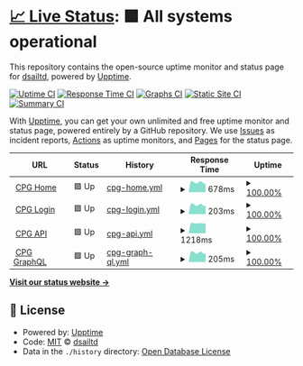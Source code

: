 # [📈 Live Status](https://dsailtd.github.io/upptime): <!--live status--> **🟩 All systems operational**

This repository contains the open-source uptime monitor and status page for [dsailtd](https://dsailtd.github.io/upptime), powered by [Upptime](https://github.com/upptime/upptime).

[![Uptime CI](https://github.com/dsailtd/upptime/workflows/Uptime%20CI/badge.svg)](https://github.com/dsailtd/upptime/actions?query=workflow%3A%22Uptime+CI%22)
[![Response Time CI](https://github.com/dsailtd/upptime/workflows/Response%20Time%20CI/badge.svg)](https://github.com/dsailtd/upptime/actions?query=workflow%3A%22Response+Time+CI%22)
[![Graphs CI](https://github.com/dsailtd/upptime/workflows/Graphs%20CI/badge.svg)](https://github.com/dsailtd/upptime/actions?query=workflow%3A%22Graphs+CI%22)
[![Static Site CI](https://github.com/dsailtd/upptime/workflows/Static%20Site%20CI/badge.svg)](https://github.com/dsailtd/upptime/actions?query=workflow%3A%22Static+Site+CI%22)
[![Summary CI](https://github.com/dsailtd/upptime/workflows/Summary%20CI/badge.svg)](https://github.com/dsailtd/upptime/actions?query=workflow%3A%22Summary+CI%22)

With [Upptime](https://upptime.js.org), you can get your own unlimited and free uptime monitor and status page, powered entirely by a GitHub repository. We use [Issues](https://github.com/dsailtd/upptime/issues) as incident reports, [Actions](https://github.com/dsailtd/upptime/actions) as uptime monitors, and [Pages](https://dsailtd.github.io/upptime) for the status page.

<!--start: status pages-->
<!-- This summary is generated by Upptime (https://github.com/upptime/upptime) -->
<!-- Do not edit this manually, your changes will be overwritten -->
<!-- prettier-ignore -->
| URL | Status | History | Response Time | Uptime |
| --- | ------ | ------- | ------------- | ------ |
| <img alt="" src="https://favicons.githubusercontent.com/crypto-paymentgateway.com" height="13"> [CPG Home](https://crypto-paymentgateway.com/panel/login) | 🟩 Up | [cpg-home.yml](https://github.com/dsailtd/upptime/commits/HEAD/history/cpg-home.yml) | <details><summary><img alt="Response time graph" src="./graphs/cpg-home/response-time-week.png" height="20"> 678ms</summary><br><a href="https://dsailtd.github.io/upptime/history/cpg-home"><img alt="Response time 690" src="https://img.shields.io/endpoint?url=https%3A%2F%2Fraw.githubusercontent.com%2Fdsailtd%2Fupptime%2FHEAD%2Fapi%2Fcpg-home%2Fresponse-time.json"></a><br><a href="https://dsailtd.github.io/upptime/history/cpg-home"><img alt="24-hour response time 562" src="https://img.shields.io/endpoint?url=https%3A%2F%2Fraw.githubusercontent.com%2Fdsailtd%2Fupptime%2FHEAD%2Fapi%2Fcpg-home%2Fresponse-time-day.json"></a><br><a href="https://dsailtd.github.io/upptime/history/cpg-home"><img alt="7-day response time 678" src="https://img.shields.io/endpoint?url=https%3A%2F%2Fraw.githubusercontent.com%2Fdsailtd%2Fupptime%2FHEAD%2Fapi%2Fcpg-home%2Fresponse-time-week.json"></a><br><a href="https://dsailtd.github.io/upptime/history/cpg-home"><img alt="30-day response time 678" src="https://img.shields.io/endpoint?url=https%3A%2F%2Fraw.githubusercontent.com%2Fdsailtd%2Fupptime%2FHEAD%2Fapi%2Fcpg-home%2Fresponse-time-month.json"></a><br><a href="https://dsailtd.github.io/upptime/history/cpg-home"><img alt="1-year response time 690" src="https://img.shields.io/endpoint?url=https%3A%2F%2Fraw.githubusercontent.com%2Fdsailtd%2Fupptime%2FHEAD%2Fapi%2Fcpg-home%2Fresponse-time-year.json"></a></details> | <details><summary><a href="https://dsailtd.github.io/upptime/history/cpg-home">100.00%</a></summary><a href="https://dsailtd.github.io/upptime/history/cpg-home"><img alt="All-time uptime 99.98%" src="https://img.shields.io/endpoint?url=https%3A%2F%2Fraw.githubusercontent.com%2Fdsailtd%2Fupptime%2FHEAD%2Fapi%2Fcpg-home%2Fuptime.json"></a><br><a href="https://dsailtd.github.io/upptime/history/cpg-home"><img alt="24-hour uptime 100.00%" src="https://img.shields.io/endpoint?url=https%3A%2F%2Fraw.githubusercontent.com%2Fdsailtd%2Fupptime%2FHEAD%2Fapi%2Fcpg-home%2Fuptime-day.json"></a><br><a href="https://dsailtd.github.io/upptime/history/cpg-home"><img alt="7-day uptime 100.00%" src="https://img.shields.io/endpoint?url=https%3A%2F%2Fraw.githubusercontent.com%2Fdsailtd%2Fupptime%2FHEAD%2Fapi%2Fcpg-home%2Fuptime-week.json"></a><br><a href="https://dsailtd.github.io/upptime/history/cpg-home"><img alt="30-day uptime 100.00%" src="https://img.shields.io/endpoint?url=https%3A%2F%2Fraw.githubusercontent.com%2Fdsailtd%2Fupptime%2FHEAD%2Fapi%2Fcpg-home%2Fuptime-month.json"></a><br><a href="https://dsailtd.github.io/upptime/history/cpg-home"><img alt="1-year uptime 99.98%" src="https://img.shields.io/endpoint?url=https%3A%2F%2Fraw.githubusercontent.com%2Fdsailtd%2Fupptime%2FHEAD%2Fapi%2Fcpg-home%2Fuptime-year.json"></a></details>
| <img alt="" src="https://favicons.githubusercontent.com/crypto-paymentgateway.com" height="13"> [CPG Login](https://crypto-paymentgateway.com) | 🟩 Up | [cpg-login.yml](https://github.com/dsailtd/upptime/commits/HEAD/history/cpg-login.yml) | <details><summary><img alt="Response time graph" src="./graphs/cpg-login/response-time-week.png" height="20"> 203ms</summary><br><a href="https://dsailtd.github.io/upptime/history/cpg-login"><img alt="Response time 210" src="https://img.shields.io/endpoint?url=https%3A%2F%2Fraw.githubusercontent.com%2Fdsailtd%2Fupptime%2FHEAD%2Fapi%2Fcpg-login%2Fresponse-time.json"></a><br><a href="https://dsailtd.github.io/upptime/history/cpg-login"><img alt="24-hour response time 178" src="https://img.shields.io/endpoint?url=https%3A%2F%2Fraw.githubusercontent.com%2Fdsailtd%2Fupptime%2FHEAD%2Fapi%2Fcpg-login%2Fresponse-time-day.json"></a><br><a href="https://dsailtd.github.io/upptime/history/cpg-login"><img alt="7-day response time 203" src="https://img.shields.io/endpoint?url=https%3A%2F%2Fraw.githubusercontent.com%2Fdsailtd%2Fupptime%2FHEAD%2Fapi%2Fcpg-login%2Fresponse-time-week.json"></a><br><a href="https://dsailtd.github.io/upptime/history/cpg-login"><img alt="30-day response time 205" src="https://img.shields.io/endpoint?url=https%3A%2F%2Fraw.githubusercontent.com%2Fdsailtd%2Fupptime%2FHEAD%2Fapi%2Fcpg-login%2Fresponse-time-month.json"></a><br><a href="https://dsailtd.github.io/upptime/history/cpg-login"><img alt="1-year response time 210" src="https://img.shields.io/endpoint?url=https%3A%2F%2Fraw.githubusercontent.com%2Fdsailtd%2Fupptime%2FHEAD%2Fapi%2Fcpg-login%2Fresponse-time-year.json"></a></details> | <details><summary><a href="https://dsailtd.github.io/upptime/history/cpg-login">100.00%</a></summary><a href="https://dsailtd.github.io/upptime/history/cpg-login"><img alt="All-time uptime 99.99%" src="https://img.shields.io/endpoint?url=https%3A%2F%2Fraw.githubusercontent.com%2Fdsailtd%2Fupptime%2FHEAD%2Fapi%2Fcpg-login%2Fuptime.json"></a><br><a href="https://dsailtd.github.io/upptime/history/cpg-login"><img alt="24-hour uptime 100.00%" src="https://img.shields.io/endpoint?url=https%3A%2F%2Fraw.githubusercontent.com%2Fdsailtd%2Fupptime%2FHEAD%2Fapi%2Fcpg-login%2Fuptime-day.json"></a><br><a href="https://dsailtd.github.io/upptime/history/cpg-login"><img alt="7-day uptime 100.00%" src="https://img.shields.io/endpoint?url=https%3A%2F%2Fraw.githubusercontent.com%2Fdsailtd%2Fupptime%2FHEAD%2Fapi%2Fcpg-login%2Fuptime-week.json"></a><br><a href="https://dsailtd.github.io/upptime/history/cpg-login"><img alt="30-day uptime 100.00%" src="https://img.shields.io/endpoint?url=https%3A%2F%2Fraw.githubusercontent.com%2Fdsailtd%2Fupptime%2FHEAD%2Fapi%2Fcpg-login%2Fuptime-month.json"></a><br><a href="https://dsailtd.github.io/upptime/history/cpg-login"><img alt="1-year uptime 99.99%" src="https://img.shields.io/endpoint?url=https%3A%2F%2Fraw.githubusercontent.com%2Fdsailtd%2Fupptime%2FHEAD%2Fapi%2Fcpg-login%2Fuptime-year.json"></a></details>
| <img alt="" src="https://favicons.githubusercontent.com/crypto-paymentgateway.com" height="13"> [CPG API](https://crypto-paymentgateway.com/api/login) | 🟩 Up | [cpg-api.yml](https://github.com/dsailtd/upptime/commits/HEAD/history/cpg-api.yml) | <details><summary><img alt="Response time graph" src="./graphs/cpg-api/response-time-week.png" height="20"> 1218ms</summary><br><a href="https://dsailtd.github.io/upptime/history/cpg-api"><img alt="Response time 1217" src="https://img.shields.io/endpoint?url=https%3A%2F%2Fraw.githubusercontent.com%2Fdsailtd%2Fupptime%2FHEAD%2Fapi%2Fcpg-api%2Fresponse-time.json"></a><br><a href="https://dsailtd.github.io/upptime/history/cpg-api"><img alt="24-hour response time 1193" src="https://img.shields.io/endpoint?url=https%3A%2F%2Fraw.githubusercontent.com%2Fdsailtd%2Fupptime%2FHEAD%2Fapi%2Fcpg-api%2Fresponse-time-day.json"></a><br><a href="https://dsailtd.github.io/upptime/history/cpg-api"><img alt="7-day response time 1218" src="https://img.shields.io/endpoint?url=https%3A%2F%2Fraw.githubusercontent.com%2Fdsailtd%2Fupptime%2FHEAD%2Fapi%2Fcpg-api%2Fresponse-time-week.json"></a><br><a href="https://dsailtd.github.io/upptime/history/cpg-api"><img alt="30-day response time 1220" src="https://img.shields.io/endpoint?url=https%3A%2F%2Fraw.githubusercontent.com%2Fdsailtd%2Fupptime%2FHEAD%2Fapi%2Fcpg-api%2Fresponse-time-month.json"></a><br><a href="https://dsailtd.github.io/upptime/history/cpg-api"><img alt="1-year response time 1217" src="https://img.shields.io/endpoint?url=https%3A%2F%2Fraw.githubusercontent.com%2Fdsailtd%2Fupptime%2FHEAD%2Fapi%2Fcpg-api%2Fresponse-time-year.json"></a></details> | <details><summary><a href="https://dsailtd.github.io/upptime/history/cpg-api">100.00%</a></summary><a href="https://dsailtd.github.io/upptime/history/cpg-api"><img alt="All-time uptime 99.99%" src="https://img.shields.io/endpoint?url=https%3A%2F%2Fraw.githubusercontent.com%2Fdsailtd%2Fupptime%2FHEAD%2Fapi%2Fcpg-api%2Fuptime.json"></a><br><a href="https://dsailtd.github.io/upptime/history/cpg-api"><img alt="24-hour uptime 100.00%" src="https://img.shields.io/endpoint?url=https%3A%2F%2Fraw.githubusercontent.com%2Fdsailtd%2Fupptime%2FHEAD%2Fapi%2Fcpg-api%2Fuptime-day.json"></a><br><a href="https://dsailtd.github.io/upptime/history/cpg-api"><img alt="7-day uptime 100.00%" src="https://img.shields.io/endpoint?url=https%3A%2F%2Fraw.githubusercontent.com%2Fdsailtd%2Fupptime%2FHEAD%2Fapi%2Fcpg-api%2Fuptime-week.json"></a><br><a href="https://dsailtd.github.io/upptime/history/cpg-api"><img alt="30-day uptime 100.00%" src="https://img.shields.io/endpoint?url=https%3A%2F%2Fraw.githubusercontent.com%2Fdsailtd%2Fupptime%2FHEAD%2Fapi%2Fcpg-api%2Fuptime-month.json"></a><br><a href="https://dsailtd.github.io/upptime/history/cpg-api"><img alt="1-year uptime 99.99%" src="https://img.shields.io/endpoint?url=https%3A%2F%2Fraw.githubusercontent.com%2Fdsailtd%2Fupptime%2FHEAD%2Fapi%2Fcpg-api%2Fuptime-year.json"></a></details>
| <img alt="" src="https://favicons.githubusercontent.com/crypto-paymentgateway.com" height="13"> [CPG GraphQL](https://crypto-paymentgateway.com/graphql) | 🟩 Up | [cpg-graph-ql.yml](https://github.com/dsailtd/upptime/commits/HEAD/history/cpg-graph-ql.yml) | <details><summary><img alt="Response time graph" src="./graphs/cpg-graph-ql/response-time-week.png" height="20"> 205ms</summary><br><a href="https://dsailtd.github.io/upptime/history/cpg-graph-ql"><img alt="Response time 211" src="https://img.shields.io/endpoint?url=https%3A%2F%2Fraw.githubusercontent.com%2Fdsailtd%2Fupptime%2FHEAD%2Fapi%2Fcpg-graph-ql%2Fresponse-time.json"></a><br><a href="https://dsailtd.github.io/upptime/history/cpg-graph-ql"><img alt="24-hour response time 180" src="https://img.shields.io/endpoint?url=https%3A%2F%2Fraw.githubusercontent.com%2Fdsailtd%2Fupptime%2FHEAD%2Fapi%2Fcpg-graph-ql%2Fresponse-time-day.json"></a><br><a href="https://dsailtd.github.io/upptime/history/cpg-graph-ql"><img alt="7-day response time 205" src="https://img.shields.io/endpoint?url=https%3A%2F%2Fraw.githubusercontent.com%2Fdsailtd%2Fupptime%2FHEAD%2Fapi%2Fcpg-graph-ql%2Fresponse-time-week.json"></a><br><a href="https://dsailtd.github.io/upptime/history/cpg-graph-ql"><img alt="30-day response time 207" src="https://img.shields.io/endpoint?url=https%3A%2F%2Fraw.githubusercontent.com%2Fdsailtd%2Fupptime%2FHEAD%2Fapi%2Fcpg-graph-ql%2Fresponse-time-month.json"></a><br><a href="https://dsailtd.github.io/upptime/history/cpg-graph-ql"><img alt="1-year response time 211" src="https://img.shields.io/endpoint?url=https%3A%2F%2Fraw.githubusercontent.com%2Fdsailtd%2Fupptime%2FHEAD%2Fapi%2Fcpg-graph-ql%2Fresponse-time-year.json"></a></details> | <details><summary><a href="https://dsailtd.github.io/upptime/history/cpg-graph-ql">100.00%</a></summary><a href="https://dsailtd.github.io/upptime/history/cpg-graph-ql"><img alt="All-time uptime 99.99%" src="https://img.shields.io/endpoint?url=https%3A%2F%2Fraw.githubusercontent.com%2Fdsailtd%2Fupptime%2FHEAD%2Fapi%2Fcpg-graph-ql%2Fuptime.json"></a><br><a href="https://dsailtd.github.io/upptime/history/cpg-graph-ql"><img alt="24-hour uptime 100.00%" src="https://img.shields.io/endpoint?url=https%3A%2F%2Fraw.githubusercontent.com%2Fdsailtd%2Fupptime%2FHEAD%2Fapi%2Fcpg-graph-ql%2Fuptime-day.json"></a><br><a href="https://dsailtd.github.io/upptime/history/cpg-graph-ql"><img alt="7-day uptime 100.00%" src="https://img.shields.io/endpoint?url=https%3A%2F%2Fraw.githubusercontent.com%2Fdsailtd%2Fupptime%2FHEAD%2Fapi%2Fcpg-graph-ql%2Fuptime-week.json"></a><br><a href="https://dsailtd.github.io/upptime/history/cpg-graph-ql"><img alt="30-day uptime 100.00%" src="https://img.shields.io/endpoint?url=https%3A%2F%2Fraw.githubusercontent.com%2Fdsailtd%2Fupptime%2FHEAD%2Fapi%2Fcpg-graph-ql%2Fuptime-month.json"></a><br><a href="https://dsailtd.github.io/upptime/history/cpg-graph-ql"><img alt="1-year uptime 99.99%" src="https://img.shields.io/endpoint?url=https%3A%2F%2Fraw.githubusercontent.com%2Fdsailtd%2Fupptime%2FHEAD%2Fapi%2Fcpg-graph-ql%2Fuptime-year.json"></a></details>

<!--end: status pages-->

[**Visit our status website →**](https://dsailtd.github.io/upptime)

## 📄 License

- Powered by: [Upptime](https://github.com/upptime/upptime)
- Code: [MIT](./LICENSE) © [dsailtd](https://dsailtd.github.io/upptime)
- Data in the `./history` directory: [Open Database License](https://opendatacommons.org/licenses/odbl/1-0/)
